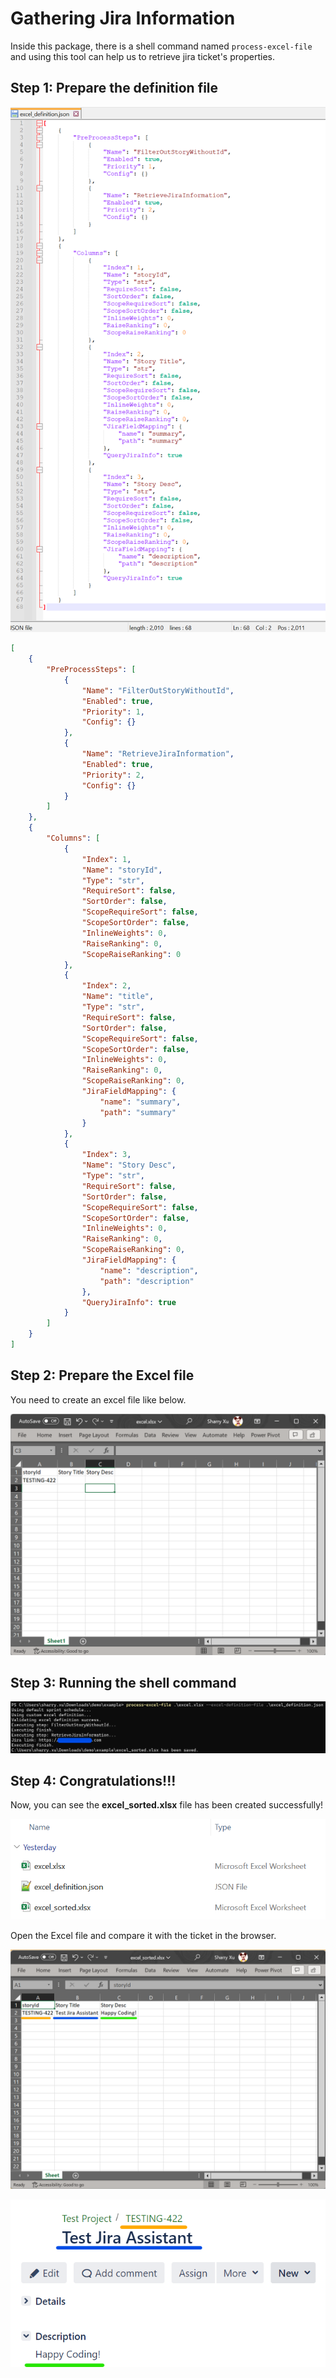 # Gathering Jira Information

Inside this package, there is a shell command named `process-excel-file` and using this tool can help us to retrieve jira ticket's properties. 

## Step 1: Prepare the definition file

![excel_definition_example](../_static/image/quick_start/gathering_jira_info/excel_definition_example.png)

```json
[
    {
        "PreProcessSteps": [
            {
                "Name": "FilterOutStoryWithoutId",
                "Enabled": true,
                "Priority": 1,
                "Config": {}
            },
            {
                "Name": "RetrieveJiraInformation",
                "Enabled": true,
                "Priority": 2,
                "Config": {}
            }
        ]
    },
    {
        "Columns": [
            {
                "Index": 1,
                "Name": "storyId",
                "Type": "str",
                "RequireSort": false,
                "SortOrder": false,
                "ScopeRequireSort": false,
                "ScopeSortOrder": false,
                "InlineWeights": 0,
                "RaiseRanking": 0,
                "ScopeRaiseRanking": 0
            },
            {
                "Index": 2,
                "Name": "title",
                "Type": "str",
                "RequireSort": false,
                "SortOrder": false,
                "ScopeRequireSort": false,
                "ScopeSortOrder": false,
                "InlineWeights": 0,
                "RaiseRanking": 0,
                "ScopeRaiseRanking": 0,
                "JiraFieldMapping": {
                    "name": "summary",
                    "path": "summary"
                }
            },
            {
                "Index": 3,
                "Name": "Story Desc",
                "Type": "str",
                "RequireSort": false,
                "SortOrder": false,
                "ScopeRequireSort": false,
                "ScopeSortOrder": false,
                "InlineWeights": 0,
                "RaiseRanking": 0,
                "ScopeRaiseRanking": 0,
                "JiraFieldMapping": {
                    "name": "description",
                    "path": "description"
                },
				"QueryJiraInfo": true
            }
        ]
    }
]
```

## Step 2: Prepare the Excel file

You need to create an excel file like below.

![excel_example](../_static/image/quick_start/gathering_jira_info/excel_example.png)

## Step 3: Running the shell command

![running_command](../_static/image/quick_start/gathering_jira_info/running_command.png)

## Step 4: Congratulations!!!

Now, you can see the **excel_sorted.xlsx** file has been created successfully!

![folder_snapshot](../_static/image/quick_start/gathering_jira_info/folder_snapshot.png)

Open the Excel file and compare it with the ticket in the browser.

![excel_sorted](../_static/image/quick_start/gathering_jira_info/excel_sorted.png)

![ticket_from_ui](../_static/image/quick_start/gathering_jira_info/ticket_from_ui.png)